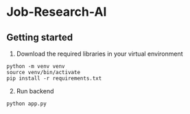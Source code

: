 # Job-Research-AI


## Getting started
1. Download the required libraries in your virtual environment
```
python -m venv venv 
source venv/bin/activate 
pip install -r requirements.txt
```
2. Run backend
```
python app.py
```